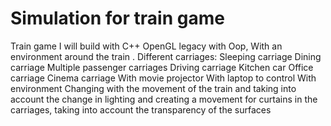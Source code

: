 # Simulation for train game 
  Train game I will build with C++ OpenGL legacy with Oop, With an environment around the train . Different carriages: Sleeping carriage Dining carriage Multiple passenger carriages Driving carriage Kitchen car Office carriage Cinema carriage With movie projector With laptop to control With environment Changing with the movement of the train and taking into account the change in lighting and creating a movement for curtains in the carriages, taking into account the transparency of the surfaces
